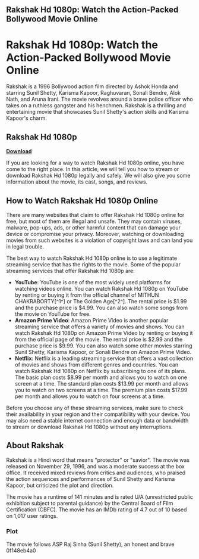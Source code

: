 ## Rakshak Hd 1080p: Watch the Action-Packed Bollywood Movie Online

  
# Rakshak Hd 1080p: Watch the Action-Packed Bollywood Movie Online
 
Rakshak is a 1996 Bollywood action film directed by Ashok Honda and starring Sunil Shetty, Karisma Kapoor, Raghuvaran, Sonali Bendre, Alok Nath, and Aruna Irani. The movie revolves around a brave police officer who takes on a ruthless gangster and his henchmen. Rakshak is a thrilling and entertaining movie that showcases Sunil Shetty's action skills and Karisma Kapoor's charm.
 
## Rakshak Hd 1080p


[**Download**](https://www.google.com/url?q=https%3A%2F%2Furluss.com%2F2tKjDV&sa=D&sntz=1&usg=AOvVaw04UYI3XzRWQ_Ed8kPvH_hg)

 
If you are looking for a way to watch Rakshak Hd 1080p online, you have come to the right place. In this article, we will tell you how to stream or download Rakshak Hd 1080p legally and safely. We will also give you some information about the movie, its cast, songs, and reviews.
 
## How to Watch Rakshak Hd 1080p Online
 
There are many websites that claim to offer Rakshak Hd 1080p online for free, but most of them are illegal and unsafe. They may contain viruses, malware, pop-ups, ads, or other harmful content that can damage your device or compromise your privacy. Moreover, watching or downloading movies from such websites is a violation of copyright laws and can land you in legal trouble.
 
The best way to watch Rakshak Hd 1080p online is to use a legitimate streaming service that has the rights to the movie. Some of the popular streaming services that offer Rakshak Hd 1080p are:
 
- **YouTube**: YouTube is one of the most widely used platforms for watching videos online. You can watch Rakshak Hd 1080p on YouTube by renting or buying it from the official channel of MITHUN CHAKRABORTY[^1^] or The Golden Age[^2^]. The rental price is $1.99 and the purchase price is $4.99. You can also watch some songs from the movie on YouTube for free.
- **Amazon Prime Video**: Amazon Prime Video is another popular streaming service that offers a variety of movies and shows. You can watch Rakshak Hd 1080p on Amazon Prime Video by renting or buying it from the official page of the movie. The rental price is $2.99 and the purchase price is $9.99. You can also watch some other movies starring Sunil Shetty, Karisma Kapoor, or Sonali Bendre on Amazon Prime Video.
- **Netflix**: Netflix is a leading streaming service that offers a vast collection of movies and shows from different genres and countries. You can watch Rakshak Hd 1080p on Netflix by subscribing to one of its plans. The basic plan costs $8.99 per month and allows you to watch on one screen at a time. The standard plan costs $13.99 per month and allows you to watch on two screens at a time. The premium plan costs $17.99 per month and allows you to watch on four screens at a time.

Before you choose any of these streaming services, make sure to check their availability in your region and their compatibility with your device. You may also need a stable internet connection and enough data or bandwidth to stream or download Rakshak Hd 1080p without any interruptions.
 
## About Rakshak
 
Rakshak is a Hindi word that means "protector" or "savior". The movie was released on November 29, 1996, and was a moderate success at the box office. It received mixed reviews from critics and audiences, who praised the action sequences and performances of Sunil Shetty and Karisma Kapoor, but criticized the plot and direction.
 
The movie has a runtime of 141 minutes and is rated U/A (unrestricted public exhibition subject to parental guidance) by the Central Board of Film Certification (CBFC). The movie has an IMDb rating of 4.7 out of 10 based on 1,017 user ratings.
 
### Plot
 
The movie follows ASP Raj Sinha (Sunil Shetty), an honest and brave
 0f148eb4a0
